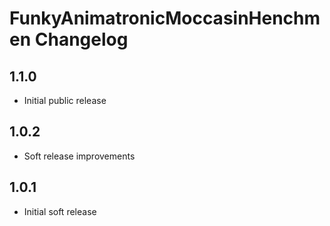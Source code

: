 <!-- CHANGELOG.md -->

FunkyAnimatronicMoccasinHenchmen Changelog
==========================================================================

## 1.1.0
- Initial public release

## 1.0.2
- Soft release improvements

## 1.0.1
- Initial soft release
